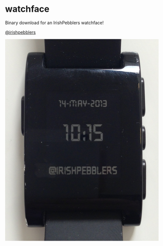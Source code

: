 watchface
=========

Binary download for an IrishPebblers watchface!

[@irishpebblers](http://twitter.com/irishpebblers)

![IrishPebblers watchface](/watchface.png)
